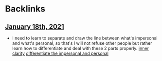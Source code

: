 
# Backlinks
## [January 18th, 2021](<January 18th, 2021.md>)
- I need to learn to separate and draw the line between what's impersonal and what's personal, so that's I will not refuse other people but rather learn how to differentiate and deal with these 2 parts properly. [inner clarity](<inner clarity.md>) [differentiate the impersonal and personal](<differentiate the impersonal and personal.md>)

